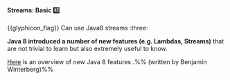 <div id="title">

#### Streams: Basic :three:

<span id="prereqs"></span>

</div>
<span id="outcomes">{{glyphicon_flag}} Can use Java8 streams :three:</span>

<div id="body">

**Java 8 introduced a number of new features (e.g. Lambdas, Streams)** that are not trivial to learn but also extremely useful to know.

[Here](http://winterbe.com/posts/2014/03/16/java-8-tutorial/) is an overview of new Java 8 features .%%&nbsp;(written by Benjamin Winterberg)%%

</div>

<div id="extras">
  <include src="resources.md" />
</div>